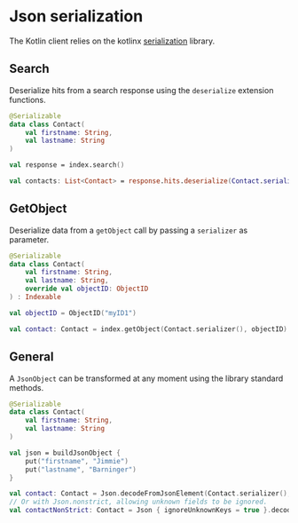# Json serialization

The Kotlin client relies on the kotlinx [serialization](https://github.com/Kotlin/kotlinx.serialization) library.

## Search

Deserialize hits from a search response using the `deserialize` extension functions.

```kotlin
@Serializable
data class Contact(
    val firstname: String,
    val lastname: String
)

val response = index.search()

val contacts: List<Contact> = response.hits.deserialize(Contact.serializer())
```

## GetObject

Deserialize data from a `getObject` call by passing a `serializer` as parameter.

```kotlin
@Serializable
data class Contact(
    val firstname: String,
    val lastname: String,
    override val objectID: ObjectID
) : Indexable

val objectID = ObjectID("myID1")

val contact: Contact = index.getObject(Contact.serializer(), objectID)
```

## General

A `JsonObject` can be transformed at any moment using the library standard methods.

```kotlin
@Serializable
data class Contact(
    val firstname: String,
    val lastname: String
)

val json = buildJsonObject {
    put("firstname", "Jimmie")
    put("lastname", "Barninger")
}

val contact: Contact = Json.decodeFromJsonElement(Contact.serializer(), json)
// Or with Json.nonstrict, allowing unknown fields to be ignored.
val contactNonStrict: Contact = Json { ignoreUnknownKeys = true }.decodeFromJsonElement(Contact.serializer(), json)
```
